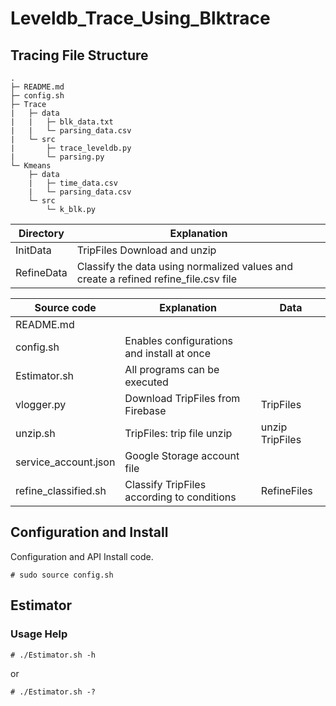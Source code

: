 # Leveldb_Trace_Using_Blktrace

## Tracing File Structure

```
.
├─ README.md
├─ config.sh
├─ Trace
|   ├─ data
|   |   ├─ blk_data.txt
|   |   └─ parsing_data.csv
|   └─ src
|       ├─ trace_leveldb.py
|       └─ parsing.py
└─ Kmeans
    ├─ data
    |   ├─ time_data.csv
    |   └─ parsing_data.csv
    └─ src
        └─ k_blk.py
```

|Directory|Explanation|
|---------|-----------|
|InitData| TripFiles Download and unzip |
|RefineData| Classify the data using normalized values and create a refined refine_file.csv file |


|Source code|Explanation|Data|
|----|-----------|------|
|README.md|||
|config.sh| Enables configurations and install at once ||
|Estimator.sh| All programs can be executed ||
|vlogger.py| Download TripFiles from Firebase |TripFiles|
|unzip.sh| TripFiles: trip file unzip |unzip TripFiles|
|service_account.json| Google Storage account file ||
|refine_classified.sh| Classify TripFiles according to conditions |RefineFiles|

## Configuration and Install

Configuration and API Install code.

	# sudo source config.sh


## Estimator

### Usage Help
	
	# ./Estimator.sh -h

or

	# ./Estimator.sh -?
